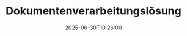 ---
############################# Static ############################
layout: "family"
date:  2025-06-30T10:26:00
draft: false

product: "Parser"
product_tag: "parser"

lang: de

############################# Head ############################
head_title: ".NET, Java, Cloud-APIs & Online-Dokumentenparser-Apps"
head_description: "Erhalten Sie eine All-in-One-Lösung zum Dokumentenparsen für .NET, Java und cloudbasierte Anwendungen. Daten aus Dokumentformaten online mit einer einfachen Drag-and-Drop-Funktion extrahieren."

############################# Header ############################
title: "Dokumentenverarbeitungslösung"
description:  |
  Robuste API zur Datenextraktion aus verschiedenen Dateiformaten.

  Dokumente mit minimalem Programmieraufwand parsen.

  Parsing-Ergebnisse anpassen.

############################# Supported Platforms ###############################
supported_platforms:
  enable: true
  head_title: "Wählen Sie Ihre Plattform"
  title: "Plattformunabhängigkeit"
  description: "GroupDocs.Parser-Bibliothek unterstützt die folgenden Betriebssysteme und Frameworks:"
  details_link_title: "Erfahren Sie mehr"

  items:
    # items loop
    - title: ".NET"
      description: GroupDocs.Parser .NET 
      color: "blue"
      tag: "net"
      link: "/parser/net/"
      features_link: "https://docs.groupdocs.com/parser/net/system-requirements/"
      features:
          # features loop
          - rows: "3"
            content: |
                    .NET Framework 4.6.2 or higher <br> .NET Core 2.0 or higher <br> .NET 6.0 or higher
      
          # features loop
          - rows: "1"
            content: |
                    Windows <br> Linux <br> Mac OS
      
          # features loop
          - rows: "4"
            content: |
                    Microsoft Visual Studio <br> JetBrains Rider <br> Microsoft Visual Code
      
          # features loop
          - rows: "1"
            content: |
                    50+ file formats
      

    # items loop
    - title: "Java"
      description: GroupDocs.Parser Java
      color: "red"
      tag: "java"
      link: "/parser/java/"
      features_link: "https://docs.groupdocs.com/parser/java/system-requirements/"
      features:
          # features loop
          - rows: "3"
            content: |
                    Java 8 or higher <br> Kotlin
      
          # features loop
          - rows: "1"
            content: |
                    Windows <br> Linux <br> Mac OS
      
          # features loop
          - rows: "4"
            content: |
                    IntelliJ IDEA <br> Eclipse <br> NetBeans
      
          # features loop
          - rows: "1"
            content: |
                    50+ file formats

############################# Features ###############################
features:
  enable: true
  title: "GroupDocs.Parser auf einen Blick"
  description: "API zur Datenverarbeitung über PDF, Word, Excel und mehr"

  items:
    # items loop
    - icon: "text"
      title: "Text extrahieren"
      content: "Textuelle Informationen aus verschiedenen Dateiformaten extrahieren"

    # items loop
    - icon: "image"
      title: "Bilder extrahieren"
      content: "Visuelle Inhalte aus unterschiedlichen Quellen abrufen"

    # items loop
    - icon: "template"
      title: "Daten durch Vorlagen parsen"
      content: "Erstellen Sie benutzerdefinierte Vorlagen und verwenden Sie diese, um spezifische Informationen zu extrahieren"

    # items loop
    - icon: "pdf"
      title: "PDF-Formulare parsen"
      content: "PDF-Formulare sind digitale Dokumente mit ausfüllbaren Feldern zur Benutzerinteraktion"

############################# Code Samples ###############################
code_samples:
  enable: true
  title: "GroupDocs.Parser-Codebeispiele"
  description: "Einige Anwendungsfälle typischer GroupDocs.Parser-Operationen in C# und Java"

  items:
    # items loop
    - title: "Wie man Text aus PDF-Dokumenten extrahiert"
      content: "GroupDocs.Parser-API erleichtert das Extrahieren von Text aus Dokumenten durch die Implementierung einiger Schritte."
      samples:
          # samples loop
          - language: "C#"
            color: "blue"
            content: |
                    <code class="language-csharp" data-lang="csharp">

                        // Erstellen Sie eine Instanz der Parser-Klasse und übergeben Sie die gewünschte Datei
                        using (var parser = new Parser("source.pdf"))
                        {
                            // Extrahieren Sie den Text
                            using (var textReader = parser.GetText())
                            {
                                // Verarbeiten Sie den extrahierten Text
                                Console.WriteLine(textReader?.ReadToEnd());
                            }
                        }     
                        
                    </code>

          # samples loop
          - language: "Java"
            color: "red"
            content: |
                    <code class="language-java" data-lang="java">

                        // Erstellen Sie eine Instanz der Parser-Klasse und übergeben Sie die gewünschte Datei
                        try (Parser parser = new Parser("source.pdf"))
                        {
                            // Extrahieren Sie den Text
                            try (TextReader reader = parser.getText())
                            {
                                // Verarbeiten Sie den extrahierten Text
                                System.out.println(reader == null 
                                        ? "" 
                                        : reader.readToEnd());
                            }
                        }  

                    </code>


############################# Supported Formats ###############################
formats:
  enable: true
  title: "Über 50 unterstützte Dateiformate"
  description: "GroupDocs.Parser ermöglicht Parser-Operationen innerhalb verschiedener Formatfamilien"

############################# Metrics ###############################
metrics:
  enable: true
  title: "GroupDocs.Parser-Erfolge"
  description: "Entdecken Sie die wichtigsten Kennzahlen der Erfolge unserer Bibliothek"

  items:
    # items loop
    - number: "50+"
      title: "Unterstützte Formate"
      content: "GroupDocs.Parser unterstützt Operationen mit mehr als 50 verbreiteten Dateiformaten."

    # items loop
    - number: "1600k"
      title: "NuGet-Downloads"
      content: "GroupDocs.Parser für .NET NuGet-Paket wurde über 1.600.000 Mal heruntergeladen."

    # items loop
    - number: "18k"
      title: "Maven-Downloads"
      content: "GroupDocs.Parser hat 18.000 Downloads auf Maven. Leistungsstarke Java-Parsing-Funktionen."

    # items loop
    - number: "140+"
      title: "Zufriedene Kunden"
      content: "So berühmte Unternehmen wie einzelne Entwickler bevorzugen die Produkte von GroupDocs, um innovative Lösungen zu entwickeln."


############################# Customers ###############################
customers:
  enable: true
  title: "Unsere zufriedenen Kunden"
  description: "GroupDocs-Bibliotheken werden von weltweit renommierten und angesehenen Marken eingesetzt."

  items:
    # items loop
    - title: "BenQ Corporation"
      logo: "benq"
      
    # items loop
    - title: "Nasdaq Stock Market"
      logo: "nasdaq"
      
    # items loop
    - title: "AT&T Inc."
      logo: "att"
      
    # items loop
    - title: "Customer logo AstraZeneca"
      logo: "astrazeneca"
      
    # items loop
    - title: "Central Bank of Argentina"
      logo: "argentinacentralbank"
      
    # items loop
    - title: "Roche Holding AG"
      logo: "roche"
      
    # items loop
    - title: "Capita"
      logo: "capita"
      
    # items loop
    - title: "Axa S.A."
      logo: "axa"
      
    # items loop
    - title: "Instructure Inc."
      logo: "instructure"
      
    # items loop
    - title: "Wipro"
      logo: "wipro"


############################# Actions ###############################
actions:
  enable: true
  title: "Bereit zu starten?"
  description: "Testen Sie die Funktionen von GroupDocs.Parser kostenlos auf Ihrer Plattform"

  items:
    # items loop
    - title: ".NET"
      color: "blue"
      link: "/parser/net/"

    # items loop
    - title: "Java"
      color: "red"
      link: "/parser/java/"

############################# FAQ ###############################
faq:
  enable: true
  title: "Häufig gestellte Fragen"
  description: "Antworten auf die häufigsten Fragen."

  items:
    # items loop
    - question: "Benötigt die GroupDocs.Parser-Bibliothek andere Software von Drittanbietern zur Manipulation von Dokumenten?"
      answer: "GroupDocs.Parser erfordert keine Installation externer Software wie Adobe Acrobat, Microsoft Office oder ähnliches."

    # items loop
    - question: "Kann ich die GroupDocs.Parser-Bibliothek vor dem Kauf testen?"
      answer: "Ja, Sie können GroupDocs.Parser testen, ohne eine Lizenz zu kaufen. Nach der Installation ohne Lizenz arbeitet die Bibliothek im Testmodus. In diesem Modus werden Testmarken zum resultierenden Dokument hinzugefügt, und es wird auf die ersten 3 Seiten beschränkt. Wenn Sie GroupDocs.Parser ohne die Einschränkungen der Testversion testen möchten, können Sie auch eine 30-tägige temporäre Lizenz anfordern. Für weitere Informationen, [sehen Sie hier](https://purchase.groupdocs.com/temporary-license/)"

    # items loop
    - question: "Welche Lizenzen haben Sie?"
      answer: "Wir bieten mehrere Lizenztypen an, um den Bedürfnissen bestimmter Entwickler oder Unternehmen gerecht zu werden. Lizenztypen hängen von der Anzahl der Entwickler, der Anzahl der Standorte der Entwickler und davon ab, ob Sie unser SDK/API an Ihre Endkunden liefern müssen. Alternativ können Sie auch lizenzierte Lizenzen basierend auf der monatlichen Nutzung des Produkts wählen. Erfahren Sie hier mehr [hier](https://purchase.groupdocs.com/pricing/parser/net/)"

############################# Cloud Links ###############################
cloud_links:
  enable: true
  title: "GroupDocs.Parser Low-Code-APIs"
  description: "Integrieren Sie Dokumentenparser-Funktionen in jede Anwendung mit unserer cloudbasierten REST-API."
  
  items:
    # items loop
    - title: "GroupDocs.Parser Cloud for cURL"
      content: "cURL-Befehle für die RESTful-Dokumentenparser-Cloud-API, um Dokumente in einer breiten Palette unterstützter beliebter Dateiformate zu parsen."
      icon: "groupdocs_parser-for-curl"
      link: "https://products.groupdocs.cloud/parser/curl"

    # items loop
    - title: "GroupDocs.Parser Cloud for .NET"
      content: "Extrahieren Sie Bilder, Text, Dokumentinformationen oder parsen Sie jedes Dokument mithilfe einer benutzerdefinierten Vorlage in Ihren Microsoft .NET-Anwendungen."
      icon: "groupdocs_parser-for-net"
      link: "https://products.groupdocs.cloud/parser/net"

    # items loop
    - title: "GroupDocs.Parser Cloud for Java"
      content: "Cloud-SDK für Java-Entwickler, um Dokumente zu parsen, Dokumentinformationen und Daten innerhalb von Java-basierten Anwendungen zu extrahieren."
      icon: "groupdocs_parser-for-java"
      link: "https://products.groupdocs.cloud/parser/java"

############################# App links ###############################
app_links:
  enable: true
  title: "GroupDocs.Parser No-Code-Apps"
  description: "Webanwendung, die es Ihnen ermöglicht, Dokumente aus mehr als 50 beliebten Dateiformaten direkt in Ihrem Browser zu parsen."

  items:
    # items loop
    - title: "GroupDocs.Parser Total"
      content: "Kostenlose Online-App zum Parsen von Word, Excel, PowerPoint, PDF und über 50 weiteren Dokumenttypen."
      icon: "groupdocs_parser-app"
      link: "https://products.groupdocs.app/parser/total"

    # items loop
    - title: "GroupDocs.Parser DOCX"
      content: "Parsen Sie Word-Dokumente direkt aus Ihrem Webbrowser, um Bilder, Text oder Metadaten zu extrahieren."
      icon: "groupdocs_words-app"
      link: "https://products.groupdocs.app/parser/docx"

    # items loop
    - title: "GroupDocs.Parser PDF"
      content: "Kostenlose PDF-Parsing-App, die auf jeder Plattform oder jedem Gerät ohne Einschränkungen funktioniert."
      icon: "groupdocs_pdf-app"
      link: "https://products.groupdocs.app/parser/pdf"


      


---